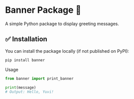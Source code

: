 # Banner Package 🎉

A simple Python package to display greeting messages.

## ✅ Installation

You can install the package locally (if not published on PyPI):

```bash
pip install banner
```

Usage

```py
from banner import print_banner

print(message)
# Output: Hello, Yuvi!